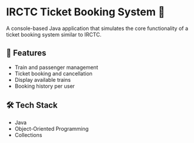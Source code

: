 # IRCTC Ticket Booking System 🚆

A console-based Java application that simulates the core functionality of a ticket booking system similar to IRCTC.

## 📌 Features

- Train and passenger management
- Ticket booking and cancellation
- Display available trains
- Booking history per user
  

## 🛠️ Tech Stack

- Java
- Object-Oriented Programming
- Collections 


